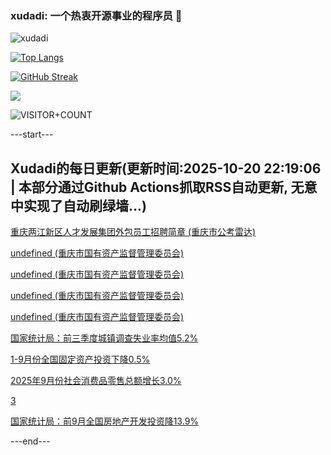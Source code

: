 ### xudadi: 一个热衷开源事业的程序员 👋

![xudadi](https://github-readme-stats-git-masterorgs-github-readme-stats-team.vercel.app/api?username=xudadi)

[![Top Langs](https://github-readme-stats.vercel.app/api/top-langs/?username=xudadi)](https://github.com/anuraghazra/github-readme-stats)

[![GitHub Streak](https://streak-stats.demolab.com?user=xudadi&locale=zh_Hans)](https://git.io/streak-stats)

![](https://raw.githubusercontent.com/xudadi/xudadi/main/assets/github-contribution-grid-snake.svg)

![VISITOR+COUNT](https://komarev.com/ghpvc/?username=xudadi&label=VISITOR+COUNT)


---start---

## Xudadi的每日更新(更新时间:2025-10-20 22:19:06 | 本部分通过Github Actions抓取RSS自动更新, 无意中实现了自动刷绿墙...)

[重庆两江新区人才发展集团外包员工招聘简章 (重庆市公考雷达)](https://www.gongkaoleida.com/article/2655083)

[undefined (重庆市国有资产监督管理委员会)](https://dadilab.github.io/feeds/all.xml)

[undefined (重庆市国有资产监督管理委员会)](https://dadilab.github.io/feeds/all.xml)

[undefined (重庆市国有资产监督管理委员会)](https://dadilab.github.io/feeds/all.xml)

[undefined (重庆市国有资产监督管理委员会)](https://dadilab.github.io/feeds/all.xml)

[国家统计局：前三季度城镇调查失业率均值5.2%](https://m.163.com/news/article/KCAAPEC90001899O.html)

[1-9月份全国固定资产投资下降0.5%](https://m.163.com/news/article/KCAAOPPM0001899N.html)

[2025年9月份社会消费品零售总额增长3.0%](https://m.163.com/news/article/KCAAL5IR0001899N.html)

[3](https://m.163.com/touch/news/sub/domestic)

[国家统计局：前9月全国房地产开发投资降13.9%](https://m.163.com/news/article/KCAAFCEJ0001899N.html)

---end---
